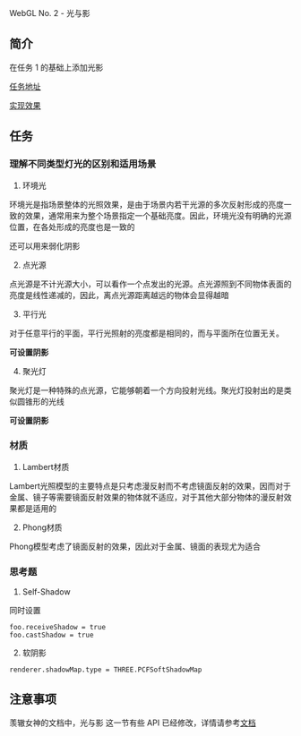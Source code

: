 WebGL No. 2 - 光与影

## 简介

在任务 1 的基础上添加光影

[任务地址](http://ife.baidu.com/course/detail/id/28?t=1488032054279)

[实现效果](https://miaolegemie.github.io/IFE2017/WebGL/task02/task02.html)

## 任务

### 理解不同类型灯光的区别和适用场景

1. 环境光

环境光是指场景整体的光照效果，是由于场景内若干光源的多次反射形成的亮度一致的效果，通常用来为整个场景指定一个基础亮度。因此，环境光没有明确的光源位置，在各处形成的亮度也是一致的

还可以用来弱化阴影

2. 点光源

点光源是不计光源大小，可以看作一个点发出的光源。点光源照到不同物体表面的亮度是线性递减的，因此，离点光源距离越远的物体会显得越暗

3. 平行光

对于任意平行的平面，平行光照射的亮度都是相同的，而与平面所在位置无关。

**可设置阴影**

4. 聚光灯

聚光灯是一种特殊的点光源，它能够朝着一个方向投射光线。聚光灯投射出的是类似圆锥形的光线

**可设置阴影**

### 材质

1. Lambert材质

Lambert光照模型的主要特点是只考虑漫反射而不考虑镜面反射的效果，因而对于金属、镜子等需要镜面反射效果的物体就不适应，对于其他大部分物体的漫反射效果都是适用的

2. Phong材质

Phong模型考虑了镜面反射的效果，因此对于金属、镜面的表现尤为适合

### 思考题

1. Self-Shadow

同时设置
```
foo.receiveShadow = true
foo.castShadow = true
```

2. 软阴影

```
renderer.shadowMap.type = THREE.PCFSoftShadowMap
```

## 注意事项

羡辙女神的文档中，光与影 这一节有些 API 已经修改，详情请参考[文档](https://threejs.org/docs/index.html#Reference/Lights.Shadows/LightShadow)
